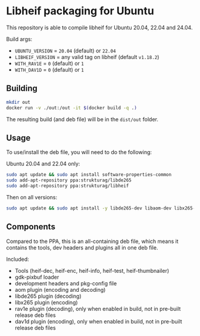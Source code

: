 # Libheif packaging for Ubuntu

This repository is able to compile libheif for Ubuntu 20.04, 22.04 and 24.04.

Build args:

- `UBUNTU_VERSION` = `20.04` (default) or `22.04`
- `LIBHEIF_VERSION` = any valid tag on libheif (default `v1.18.2`)
- `WITH_RAV1E` = `0` (default) or `1`
- `WITH_DAV1D` = `0` (default) or `1`

## Building

```bash
mkdir out
docker run -v ./out:/out -it $(docker build -q .)
```

The resulting build (and deb file) will be in the `dist/out` folder.

## Usage

To use/install the deb file, you will need to do the following:

Ubuntu 20.04 and 22.04 only:

```bash
sudo apt update && sudo apt install software-properties-common
sudo add-apt-repository ppa:strukturag/libde265
sudo add-apt-repository ppa:strukturag/libheif
```

Then on all versions:

```bash
sudo apt update && sudo apt install -y libde265-dev libaom-dev libx265-dev zlib1g-dev libbrotli-dev libpng-dev libjpeg-dev libtiff-dev --no-install-recommends
```

## Components

Compared to the PPA, this is an all-containing deb file, which means it contains the tools, dev headers and plugins all in one deb file.

Included:

 - Tools (heif-dec, heif-enc, heif-info, heif-test, heif-thumbnailer)
 - gdk-pixbuf loader
 - development headers and pkg-config file
 - aom plugin (encoding and decoding)
 - libde265 plugin (decoding)
 - libx265 plugin (encoding)
 - rav1e plugin (decoding), only when enabled in build, not in pre-built release deb files
 - dav1d plugin (encoding), only when enabled in build, not in pre-built release deb files

